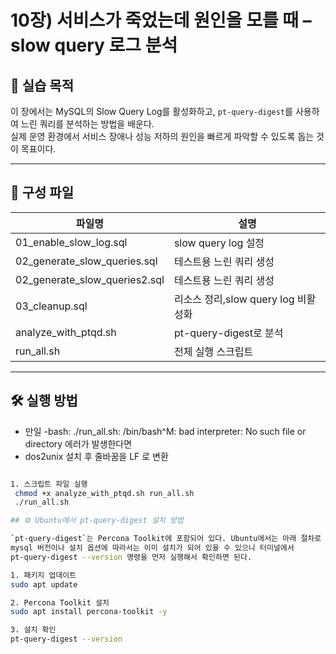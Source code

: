 # 10장) 서비스가 죽었는데 원인을 모를 때 – slow query 로그 분석

## 📌 실습 목적
이 장에서는 MySQL의 Slow Query Log를 활성화하고, `pt-query-digest`를 사용하여 느린 쿼리를 분석하는 방법을 배운다.  
실제 운영 환경에서 서비스 장애나 성능 저하의 원인을 빠르게 파악할 수 있도록 돕는 것이 목표이다.

---

## 📂 구성 파일

| 파일명 | 설명 |
|--------|------|
| 01_enable_slow_log.sql | slow query log 설정 |
| 02_generate_slow_queries.sql | 테스트용 느린 쿼리 생성 |
| 02_generate_slow_queries2.sql | 테스트용 느린 쿼리 생성 |
| 03_cleanup.sql | 리소스 정리,slow query log 비활성화 |
| analyze_with_ptqd.sh | pt-query-digest로 분석 |
| run_all.sh | 전체 실행 스크립트 |


---


## 🛠️ 실행 방법

- 만일 -bash: ./run_all.sh: /bin/bash^M: bad interpreter: No such file or directory 에러가 발생한다면
- dos2unix 설치 후 줄바꿈을 LF 로 변환
  
```bash

1. 스크립트 파일 실행
 chmod +x analyze_with_ptqd.sh run_all.sh
 ./run_all.sh

## ⚙️ Ubuntu에서 pt-query-digest 설치 방법

`pt-query-digest`는 Percona Toolkit에 포함되어 있다. Ubuntu에서는 아래 절차로 설치할 수 있으며
mysql 버전이나 설치 옵션에 따라서는 이미 설치가 되어 있을 수 있으니 터미널에서 
pt-query-digest --version 명령을 먼저 실행해서 확인하면 된다.

1. 패키지 업데이트
sudo apt update

2. Percona Toolkit 설치
sudo apt install percona-toolkit -y

3. 설치 확인
pt-query-digest --version

